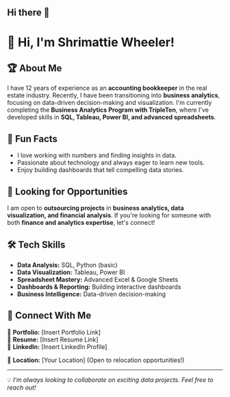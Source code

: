 ## Hi there 👋

# 👋 Hi, I'm Shrimattie Wheeler!  

## 🏆 About Me  
I have 12 years of experience as an **accounting bookkeeper** in the real estate industry. Recently, I have been transitioning into **business analytics**, focusing on data-driven decision-making and visualization. I'm currently completing the **Business Analytics Program with TripleTen**, where I've developed skills in **SQL, Tableau, Power BI, and advanced spreadsheets**.  

## 🎉 Fun Facts  
- I love working with numbers and finding insights in data.  
- Passionate about technology and always eager to learn new tools.  
- Enjoy building dashboards that tell compelling data stories.  

## 🚀 Looking for Opportunities  
I am open to **outsourcing projects** in **business analytics, data visualization, and financial analysis**. If you're looking for someone with both **finance and analytics expertise**, let's connect!  

## 🛠️ Tech Skills  
- **Data Analysis:** SQL, Python (basic)  
- **Data Visualization:** Tableau, Power BI  
- **Spreadsheet Mastery:** Advanced Excel & Google Sheets  
- **Dashboards & Reporting:** Building interactive dashboards  
- **Business Intelligence:** Data-driven decision-making  

## 🔗 Connect With Me  
📂 **Portfolio:** [Insert Portfolio Link]  
📄 **Resume:** [Insert Resume Link]  
🔗 **LinkedIn:** [Insert LinkedIn Profile]  

📍 **Location:** [Your Location] (Open to relocation opportunities!)  

---

💡 *I’m always looking to collaborate on exciting data projects. Feel free to reach out!*  

